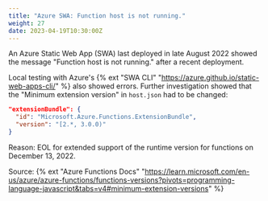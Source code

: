 ```yaml
---
title: "Azure SWA: Function host is not running."
weight: 27
date: 2023-04-19T10:30:00Z
---
```


An Azure Static Web App (SWA) last deployed in late August 2022 showed the message "Function host is not running." after a recent deployment.

Local testing with Azure's {% ext "SWA CLI" "https://azure.github.io/static-web-apps-cli/" %} also showed errors. Further investigation showed that the "Minimum extension version" in `host.json` had to be changed:

```json
"extensionBundle": {
  "id": "Microsoft.Azure.Functions.ExtensionBundle",
  "version": "[2.*, 3.0.0)"
}
```

Reason: EOL for extended support of the runtime version for functions on December 13, 2022.

Source: {% ext "Azure Functions Docs" "https://learn.microsoft.com/en-us/azure/azure-functions/functions-versions?pivots=programming-language-javascript&tabs=v4#minimum-extension-versions" %}